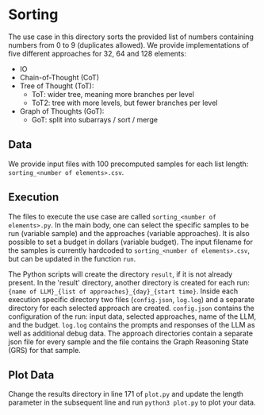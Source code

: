 # Sorting

The use case in this directory sorts the provided list of 
numbers containing numbers from 0 to 9 (duplicates allowed). 
We provide implementations of five different approaches for 
32, 64 and 128 elements:
- IO
- Chain-of-Thought (CoT)
- Tree of Thought (ToT):
  - ToT: wider tree, meaning more branches per level
  - ToT2: tree with more levels, but fewer branches per level
- Graph of Thoughts (GoT):
  - GoT: split into subarrays / sort / merge

## Data

We provide input files with 100 precomputed samples for each list
length: `sorting_<number of elements>.csv`.

## Execution

The files to execute the use case are called
`sorting_<number of elements>.py`. In the main body, one can select the
specific samples to be run (variable sample) and the approaches
(variable approaches). It is also possible to set a budget in dollars
(variable budget).
The input filename for the samples is currently hardcoded to
`sorting_<number of elements>.csv`, but can be updated in the function
`run`.

The Python scripts will create the directory `result`, if it is not
already present. In the 'result' directory, another directory is created
for each run: `{name of LLM}_{list of approaches}_{day}_{start time}`.
Inside each execution specific directory two files (`config.json`,
`log.log`) and a separate directory for each selected approach are
created. `config.json` contains the configuration of the run: input data,
selected approaches, name of the LLM, and the budget. `log.log` contains
the prompts and responses of the LLM as well as additional debug data.
The approach directories contain a separate json file for every sample
and the file contains the Graph Reasoning State (GRS) for that sample.

## Plot Data

Change the results directory in line 171 of `plot.py` and update the
length parameter in the subsequent line and run `python3 plot.py` to
plot your data.
